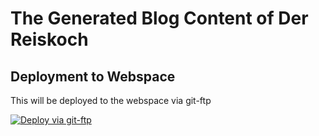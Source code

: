 # The Generated Blog Content of Der Reiskoch

## Deployment to Webspace

This will be deployed to the webspace via git-ftp

[![Deploy via git-ftp](https://github.com/Der-Reiskoch/foodie_public/actions/workflows/deploy-with-git-ftp.yml/badge.svg)](https://github.com/Der-Reiskoch/foodie_public/actions/workflows/deploy-with-git-ftp.yml)